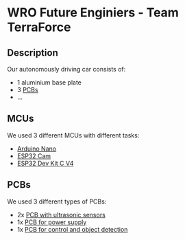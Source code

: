 # WRO Future Enginiers - Team TerraForce

## Description
Our autonomously driving car consists of:
* 1 aluminium base plate
* 3 [PCBs](#pcbs)
* ...

## MCUs
We used 3 different MCUs with different tasks:
* [Arduino Nano](</src/WRO Servo/README_EN.md>)
* [ESP32 Cam](</src/WRO Camera/README_EN.md>)
* [ESP32 Dev Kit C V4](</src/WRO Main/README_EN.md>)

## PCBs
We used 3 different types of PCBs:
* 2x [PCB with ultrasonic sensors](/doc/PCBs/UltraSonic/README_EN.md)
* 1x [PCB for power supply](/doc/PCBs/Power/README_EN.md)
* 1x [PCB for control and object detection](/doc/PCBs/Control/README_EN.md)